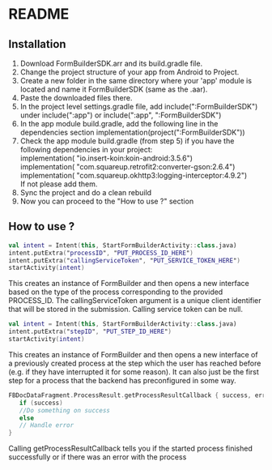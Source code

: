 # README #
## Installation

1. Download FormBuilderSDK.arr and its build.gradle file.
2. Change the project structure of your app from Android to Project.
3. Create a new folder in the same directory where your 'app' module is located and name it FormBuilderSDK (same as the .aar).
4. Paste the downloaded files there.
4. In the project level settings.gradle file, add include(":FormBuilderSDK") under include(":app") or include(":app", ":FormBuilderSDK")
5. In the app module build.gradle, add the following line in the dependencies section implementation(project(":FormBuilderSDK"))
6. Check the app module build.gradle (from step 5) if you have the following dependencies in your project:\
   implementation( "io.insert-koin:koin-android:3.5.6")\
   implementation( "com.squareup.retrofit2:converter-gson:2.6.4")\
   implementation( "com.squareup.okhttp3:logging-interceptor:4.9.2")\
   If not please add them.
7. Sync the project and do a clean rebuild
8. Now you can proceed to the "How to use ?" section


## How to use ?

```kotlin
val intent = Intent(this, StartFormBuilderActivity::class.java)
intent.putExtra("processID", "PUT_PROCESS_ID_HERE")
intent.putExtra("callingServiceToken", "PUT_SERVICE_TOKEN_HERE")
startActivity(intent)
```
This creates an instance of FormBuilder and then opens a new interface based on the type of the process corresponding to the provided PROCESS_ID.
The callingServiceToken argument is a unique client identifier that will be stored in the submission. Calling service token can be null.

```kotlin
val intent = Intent(this, StartFormBuilderActivity::class.java)
intent.putExtra("stepID", "PUT_STEP_ID_HERE")
startActivity(intent)
```
This creates an instance of FormBuilder and then opens a new interface of a previously created process at the step which the user has reached before (e.g. if they have interrupted it for some reason).
It can also just be the first step for a process that the backend has preconfigured in some way.

```kotlin
FBDocDataFragment.ProcessResult.getProcessResultCallback { success, error ->
   if (success)
   //Do something on success
   else
   // Handle error
}
```

Calling getProcessResultCallback tells you if the started process finished successfully or if there was an error with the process
